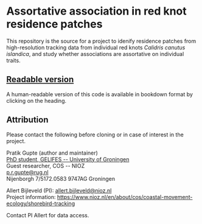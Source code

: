 # Assortative association in red knot residence patches

This repository is the source for a project to idenify residence patches from high-resolution tracking data from individual red knots _Calidris canutus islandica_, and study whether associations are assortative on individual traits.

## [Readable version](https://pratikunterwegs.github.io/knot-association/)

A human-readable version of this code is available in bookdown format by clicking on the heading.

## Attribution

Please contact the following before cloning or in case of interest in the project.

Pratik Gupte (author and maintainer)  
[PhD student, GELIFES -- University of Groningen](https://www.rug.nl/staff/p.r.gupte)  
Guest researcher, COS -- NIOZ  
p.r.gupte@rug.nl  
Nijenborgh 7/5172.0583 9747AG Groningen  

Allert Bijleveld (PI): allert.bijleveld@nioz.nl  
Project information: https://www.nioz.nl/en/about/cos/coastal-movement-ecology/shorebird-tracking

Contact PI Allert for data access.
